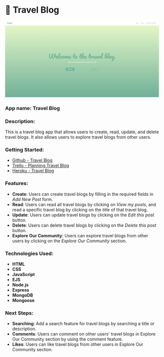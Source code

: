 # 🛄 Travel Blog

![Travel Blog Image](/assets/images/travel-blog-homepage.png)

### App name: Travel Blog

### Description:

This is a travel blog app that allows users to create, read, update, and delete travel blogs. It also allows users to explore travel blogs from other users.

### Getting Started:

- [Github - Travel Blog](https://github.com/vns-shanshan/travel-blog)
- [Trello - Planning Travel Blog](https://trello.com/b/X5xHa5yM/travel-blog)
- [Heroku - Travel Blog](https://travel-blog-app-de959a84e749.herokuapp.com/)

### Features:

- **Create**: Users can create travel blogs by filling in the required fields in _Add New Post_ form.
- **Read**: Users can read all travel blogs by clicking on _View my posts_, and read a specific travel blog by clicking on the _title_ of that travel blog.
- **Update**: Users can update travel blogs by clicking on the _Edit this post_ button.
- **Delete**: Users can delete travel blogs by clicking on the _Delete this post_ button.
- **Explore Our Community**: Users can explore travel blogs from other users by clicking on the _Explore Our Community_ section.

### Technologies Used:

- **HTML**
- **CSS**
- **JavaScript**
- **EJS**
- **Node.js**
- **Express**
- **MongoDB**
- **Mongoose**

### Next Steps:

- **Searching**: Add a search feature for travel blogs by searching a title or description.
- **Comments**: Users can comment on other users' travel blogs in Explore Our Community section by using the comment feature.
- **Likes**: Users can like travel blogs from other users in Explore Our Community section.
